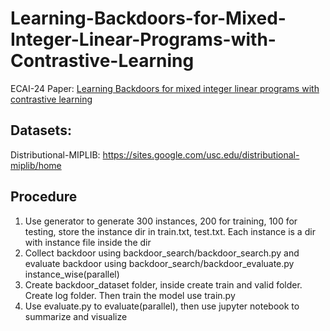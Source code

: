 # Learning-Backdoors-for-Mixed-Integer-Linear-Programs-with-Contrastive-Learning

ECAI-24 Paper: [Learning Backdoors for mixed integer linear programs with contrastive learning](https://arxiv.org/pdf/2401.10467)

## Datasets:

Distributional-MIPLIB: https://sites.google.com/usc.edu/distributional-miplib/home

## Procedure
1. Use generator to generate 300 instances, 200 for training, 100 for testing, store the instance dir in train.txt, test.txt. Each instance is a dir with instance file inside the dir
2. Collect backdoor using backdoor_search/backdoor_search.py and evaluate backdoor using backdoor_search/backdoor_evaluate.py instance_wise(parallel)
3. Create backdoor_dataset folder, inside create train and valid folder. Create log folder. Then train the model use train.py
4. Use evaluate.py to evaluate(parallel), then use jupyter notebook to summarize and visualize

